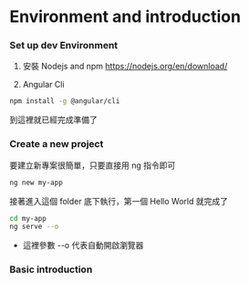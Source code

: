 
# Environment and introduction

### Set up dev Environment

1. 安裝 Nodejs and npm
https://nodejs.org/en/download/

2. Angular Cli
```sh
npm install -g @angular/cli
```

到這裡就已經完成準備了


### Create a new project

要建立新專案很簡單，只要直接用 ng 指令即可

```sh 
ng new my-app
```

接著進入這個 folder 底下執行，第一個 Hello World 就完成了

```sh 
cd my-app
ng serve --o
```

* 這裡參數 --o 代表自動開啟瀏覽器

### Basic introduction

 

